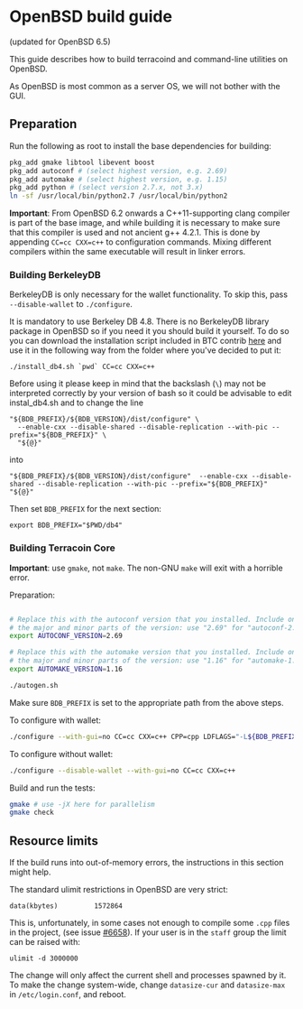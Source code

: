 OpenBSD build guide
======================
(updated for OpenBSD 6.5)

This guide describes how to build terracoind and command-line utilities on OpenBSD.

As OpenBSD is most common as a server OS, we will not bother with the GUI.

Preparation
-------------

Run the following as root to install the base dependencies for building:

```bash
pkg_add gmake libtool libevent boost
pkg_add autoconf # (select highest version, e.g. 2.69)
pkg_add automake # (select highest version, e.g. 1.15)
pkg_add python # (select version 2.7.x, not 3.x)
ln -sf /usr/local/bin/python2.7 /usr/local/bin/python2
```

**Important**: From OpenBSD 6.2 onwards a C++11-supporting clang compiler is
part of the base image, and while building it is necessary to make sure that this
compiler is used and not ancient g++ 4.2.1. This is done by appending
`CC=cc CXX=c++` to configuration commands. Mixing different compilers
within the same executable will result in linker errors.

### Building BerkeleyDB

BerkeleyDB is only necessary for the wallet functionality. To skip this, pass `--disable-wallet` to `./configure`.

It is mandatory to use Berkeley DB 4.8. There is no BerkeleyDB library package in OpenBSD so if you need it you should build it yourself. To do so you can download the installation script included in BTC contrib [here](https://github.com/bitcoin/bitcoin/blob/master/contrib/install_db4.sh) and use it in the following way from the folder where you've decided to put it:

```shell
./install_db4.sh `pwd` CC=cc CXX=c++
```

Before using it please keep in mind that the backslash (```\```) may not be interpreted correctly by your version of bash so it could be advisable to edit instal_db4.sh and to change the line 

```shell
"${BDB_PREFIX}/${BDB_VERSION}/dist/configure" \
  --enable-cxx --disable-shared --disable-replication --with-pic --prefix="${BDB_PREFIX}" \
  "${@}"
```
into 

```shell
"${BDB_PREFIX}/${BDB_VERSION}/dist/configure"  --enable-cxx --disable-shared --disable-replication --with-pic --prefix="${BDB_PREFIX}"  "${@}"
```

Then set `BDB_PREFIX` for the next section:

```shell
export BDB_PREFIX="$PWD/db4"
```

### Building Terracoin Core

**Important**: use `gmake`, not `make`. The non-GNU `make` will exit with a horrible error.

Preparation:
```bash

# Replace this with the autoconf version that you installed. Include only
# the major and minor parts of the version: use "2.69" for "autoconf-2.69p2".
export AUTOCONF_VERSION=2.69

# Replace this with the automake version that you installed. Include only
# the major and minor parts of the version: use "1.16" for "automake-1.16.1".
export AUTOMAKE_VERSION=1.16

./autogen.sh
```
Make sure `BDB_PREFIX` is set to the appropriate path from the above steps.

To configure with wallet:
```bash
./configure --with-gui=no CC=cc CXX=c++ CPP=cpp LDFLAGS="-L${BDB_PREFIX}/lib/" CPPFLAGS="-I${BDB_PREFIX}/include/"
```

To configure without wallet:
```bash
./configure --disable-wallet --with-gui=no CC=cc CXX=c++
```

Build and run the tests:
```bash
gmake # use -jX here for parallelism
gmake check
```
Resource limits
-------------------

If the build runs into out-of-memory errors, the instructions in this section
might help.

The standard ulimit restrictions in OpenBSD are very strict:

    data(kbytes)         1572864

This is, unfortunately, in some cases not enough to compile some `.cpp` files in the project,
(see issue [#6658](https://github.com/bitcoin/bitcoin/issues/6658)).
If your user is in the `staff` group the limit can be raised with:

    ulimit -d 3000000

The change will only affect the current shell and processes spawned by it. To
make the change system-wide, change `datasize-cur` and `datasize-max` in
`/etc/login.conf`, and reboot.
